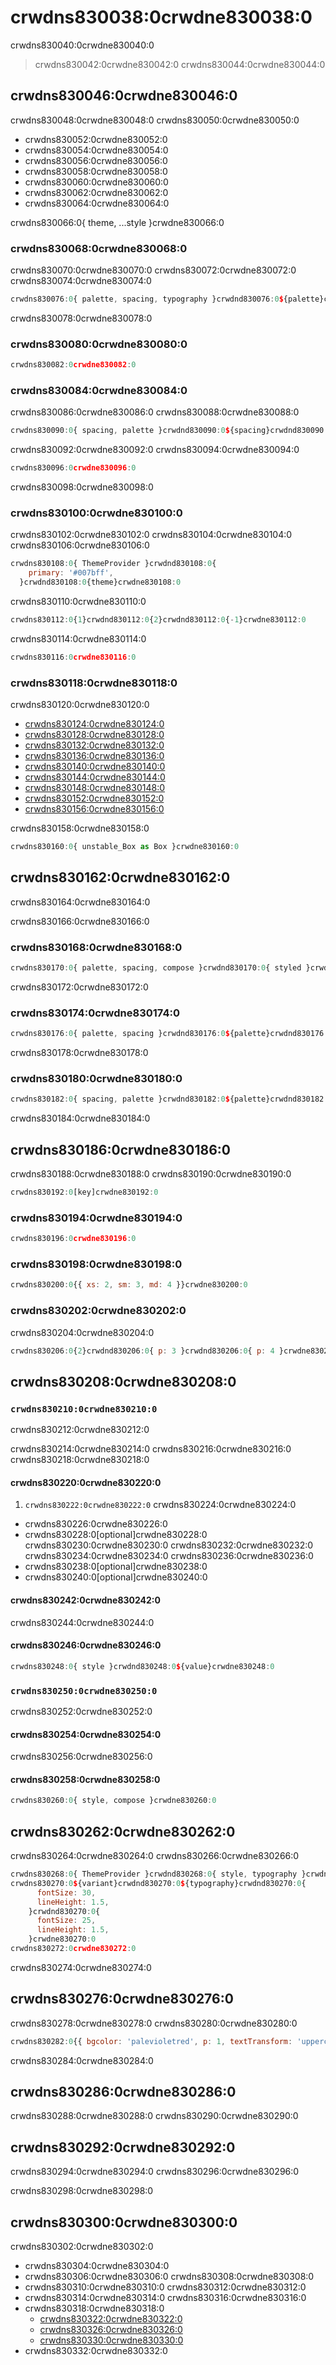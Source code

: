 # crwdns830038:0crwdne830038:0

<p class="description">crwdns830040:0crwdne830040:0</p>

> crwdns830042:0crwdne830042:0 crwdns830044:0crwdne830044:0

## crwdns830046:0crwdne830046:0

crwdns830048:0crwdne830048:0 crwdns830050:0crwdne830050:0

- crwdns830052:0crwdne830052:0
- crwdns830054:0crwdne830054:0
- crwdns830056:0crwdne830056:0
- crwdns830058:0crwdne830058:0
- crwdns830060:0crwdne830060:0
- crwdns830062:0crwdne830062:0
- crwdns830064:0crwdne830064:0

crwdns830066:0{ theme, ...style }crwdne830066:0

### crwdns830068:0crwdne830068:0

crwdns830070:0crwdne830070:0 crwdns830072:0crwdne830072:0 crwdns830074:0crwdne830074:0

```jsx
crwdns830076:0{ palette, spacing, typography }crwdnd830076:0${palette}crwdnd830076:0${spacing}crwdnd830076:0${typography}crwdnd830076:0{ unstable_Box as Box }crwdnd830076:0{ xs: 'h6.fontSize', sm: 'h4.fontSize', md: 'h3.fontSize' }crwdnd830076:0{ xs: 2, sm: 3, md: 4}crwdne830076:0
```

crwdns830078:0crwdne830078:0

### crwdns830080:0crwdne830080:0

```jsx
crwdns830082:0crwdne830082:0
```

### crwdns830084:0crwdne830084:0

crwdns830086:0crwdne830086:0 crwdns830088:0crwdne830088:0

```jsx
crwdns830090:0{ spacing, palette }crwdnd830090:0${spacing}crwdnd830090:0${palette}crwdne830090:0
```

crwdns830092:0crwdne830092:0 crwdns830094:0crwdne830094:0

```jsx
crwdns830096:0crwdne830096:0
```

crwdns830098:0crwdne830098:0

### crwdns830100:0crwdne830100:0

crwdns830102:0crwdne830102:0 crwdns830104:0crwdne830104:0 crwdns830106:0crwdne830106:0

```jsx
crwdns830108:0{ ThemeProvider }crwdnd830108:0{
    primary: '#007bff',
  }crwdnd830108:0{theme}crwdne830108:0
```

crwdns830110:0crwdne830110:0

```jsx
crwdns830112:0{1}crwdnd830112:0{2}crwdnd830112:0{-1}crwdne830112:0
```

crwdns830114:0crwdne830114:0

```jsx
crwdns830116:0crwdne830116:0
```

### crwdns830118:0crwdne830118:0

crwdns830120:0crwdne830120:0

- [crwdns830124:0crwdne830124:0](crwdns830122:0crwdne830122:0)
- [crwdns830128:0crwdne830128:0](crwdns830126:0crwdne830126:0)
- [crwdns830132:0crwdne830132:0](crwdns830130:0crwdne830130:0)
- [crwdns830136:0crwdne830136:0](crwdns830134:0crwdne830134:0)
- [crwdns830140:0crwdne830140:0](crwdns830138:0crwdne830138:0)
- [crwdns830144:0crwdne830144:0](crwdns830142:0crwdne830142:0)
- [crwdns830148:0crwdne830148:0](crwdns830146:0crwdne830146:0)
- [crwdns830152:0crwdne830152:0](crwdns830150:0crwdne830150:0)
- [crwdns830156:0crwdne830156:0](crwdns830154:0crwdne830154:0)

crwdns830158:0crwdne830158:0

```jsx
crwdns830160:0{ unstable_Box as Box }crwdne830160:0
```

## crwdns830162:0crwdne830162:0

crwdns830164:0crwdne830164:0

crwdns830166:0crwdne830166:0

### crwdns830168:0crwdne830168:0

```jsx
crwdns830170:0{ palette, spacing, compose }crwdnd830170:0{ styled }crwdne830170:0
```

crwdns830172:0crwdne830172:0

### crwdns830174:0crwdne830174:0

```jsx
crwdns830176:0{ palette, spacing }crwdnd830176:0${palette}crwdnd830176:0${spacing}crwdne830176:0
```

crwdns830178:0crwdne830178:0

### crwdns830180:0crwdne830180:0

```jsx
crwdns830182:0{ spacing, palette }crwdnd830182:0${palette}crwdnd830182:0${spacing}crwdne830182:0
```

crwdns830184:0crwdne830184:0

## crwdns830186:0crwdne830186:0

crwdns830188:0crwdne830188:0 crwdns830190:0crwdne830190:0

```js
crwdns830192:0[key]crwdne830192:0
```

### crwdns830194:0crwdne830194:0

```jsx
crwdns830196:0crwdne830196:0
```

### crwdns830198:0crwdne830198:0

```jsx
crwdns830200:0{{ xs: 2, sm: 3, md: 4 }}crwdne830200:0
```

### crwdns830202:0crwdne830202:0

crwdns830204:0crwdne830204:0

```jsx
crwdns830206:0{2}crwdnd830206:0{ p: 3 }crwdnd830206:0{ p: 4 }crwdne830206:0
```

## crwdns830208:0crwdne830208:0

### `crwdns830210:0crwdne830210:0`

crwdns830212:0crwdne830212:0

crwdns830214:0crwdne830214:0 crwdns830216:0crwdne830216:0 crwdns830218:0crwdne830218:0

#### crwdns830220:0crwdne830220:0

1. `crwdns830222:0crwdne830222:0` crwdns830224:0crwdne830224:0 
  - crwdns830226:0crwdne830226:0
  - crwdns830228:0[optional]crwdne830228:0 crwdns830230:0crwdne830230:0 crwdns830232:0crwdne830232:0 crwdns830234:0crwdne830234:0 crwdns830236:0crwdne830236:0
  - crwdns830238:0[optional]crwdne830238:0
  - crwdns830240:0[optional]crwdne830240:0

#### crwdns830242:0crwdne830242:0

crwdns830244:0crwdne830244:0

#### crwdns830246:0crwdne830246:0

```js
crwdns830248:0{ style }crwdnd830248:0${value}crwdne830248:0
```

### `crwdns830250:0crwdne830250:0`

crwdns830252:0crwdne830252:0

#### crwdns830254:0crwdne830254:0

crwdns830256:0crwdne830256:0

#### crwdns830258:0crwdne830258:0

```js
crwdns830260:0{ style, compose }crwdne830260:0
```

## crwdns830262:0crwdne830262:0

crwdns830264:0crwdne830264:0 crwdns830266:0crwdne830266:0

```jsx
crwdns830268:0{ ThemeProvider }crwdnd830268:0{ style, typography }crwdne830268:0
crwdns830270:0${variant}crwdnd830270:0${typography}crwdnd830270:0{
      fontSize: 30,
      lineHeight: 1.5,
    }crwdnd830270:0{
      fontSize: 25,
      lineHeight: 1.5,
    }crwdne830270:0
crwdns830272:0crwdne830272:0
```

crwdns830274:0crwdne830274:0

## crwdns830276:0crwdne830276:0

crwdns830278:0crwdne830278:0 crwdns830280:0crwdne830280:0

```jsx
crwdns830282:0{{ bgcolor: 'palevioletred', p: 1, textTransform: 'uppercase' }}crwdne830282:0
```

crwdns830284:0crwdne830284:0

## crwdns830286:0crwdne830286:0

crwdns830288:0crwdne830288:0 crwdns830290:0crwdne830290:0

## crwdns830292:0crwdne830292:0

crwdns830294:0crwdne830294:0 crwdns830296:0crwdne830296:0

crwdns830298:0crwdne830298:0

## crwdns830300:0crwdne830300:0

crwdns830302:0crwdne830302:0

- crwdns830304:0crwdne830304:0
- crwdns830306:0crwdne830306:0 crwdns830308:0crwdne830308:0
- crwdns830310:0crwdne830310:0 crwdns830312:0crwdne830312:0
- crwdns830314:0crwdne830314:0 crwdns830316:0crwdne830316:0
- crwdns830318:0crwdne830318:0 
  - [crwdns830322:0crwdne830322:0](crwdns830320:0crwdne830320:0)
  - [crwdns830326:0crwdne830326:0](crwdns830324:0crwdne830324:0)
  - [crwdns830330:0crwdne830330:0](crwdns830328:0crwdne830328:0)
- crwdns830332:0crwdne830332:0